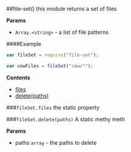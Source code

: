 <a name="module_file-set"></a>
##file-set()
this module returns a set of files

**Params**
-  `Array.<string>` - a list of file patterns

  
####Example
```js
var fileSet = require("file-set");

var cowFiles = fileSet("cow/*");
```
**Contents**
* [files](#module_file-set#files)
* [delete(paths)](#module_file-set#delete)

<a name="module_file-set#files"></a>
###`fileSet.files`
the static property

  
<a name="module_file-set#delete"></a>
###`fileSet.delete(paths)`
A static methy meth

**Params**
- paths `array` - the paths to delete

